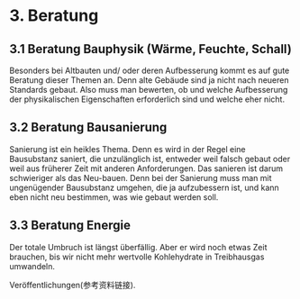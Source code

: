 # 3. Beratung 


## 3.1 Beratung Bauphysik (Wärme, Feuchte, Schall)
Besonders bei Altbauten und/ oder deren Aufbesserung kommt es auf gute Beratung dieser Themen an. Denn alte Gebäude sind ja nicht nach neueren Standards gebaut. Also muss man bewerten, ob und welche Aufbesserung der physikalischen Eigenschaften erforderlich sind und welche eher nicht.

## 3.2 Beratung Bausanierung
Sanierung ist ein heikles Thema. Denn es wird in der Regel eine Bausubstanz saniert, die unzulänglich ist, entweder weil falsch gebaut oder weil aus früherer Zeit mit anderen Anforderungen. Das sanieren ist darum schwieriger als das Neu-bauen. Denn bei der Sanierung muss man mit ungenügender Bausubstanz umgehen, die ja aufzubessern ist, und kann eben nicht neu bestimmen, was wie gebaut werden soll.  
## 3.3 Beratung Energie
Der totale Umbruch ist längst überfällig. Aber er wird noch etwas Zeit brauchen, bis wir nicht mehr wertvolle Kohlehydrate in Treibhausgas umwandeln.  

Veröffentlichungen(参考资料链接).  

